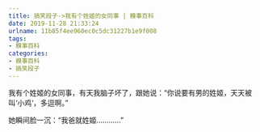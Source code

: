 ```yaml
---
title: 搞笑段子->我有个姓姬的女同事 | 糗事百科
date: 2019-11-28 21:33:24
urlname: 11b85f4ee960ec0c5dc31227b1e9f008
tags: 
- 糗事百科
categories:
- 糗事百科
- 搞笑段子
---
```

我有个姓姬的女同事，有天我脑子坏了，跟她说：“你说要有男的姓姬，天天被叫‘小鸡‘，多逗啊。”

她瞬间脸一沉：“我爸就姓姬…………”


